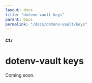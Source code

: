 ```yaml
---
layout: docs
title: "dotenv-vault keys"
parent: Docs
permalink: "/docs/dotenv-vault/keys"
---
```


##### CLI

# dotenv-vault keys

Coming soon.
